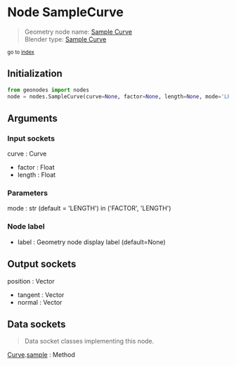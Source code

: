 
# Node SampleCurve

> Geometry node name: [Sample Curve](https://docs.blender.org/manual/en/latest/modeling/geometry_nodes/material/sample_curve.html)<br>
  Blender type: [Sample Curve](https://docs.blender.org/api/current/bpy.types.GeometryNodeSampleCurve.html)
  
<sub>go to [index](/docs/index.md)</sub>

## Initialization

```python
from geonodes import nodes
node = nodes.SampleCurve(curve=None, factor=None, length=None, mode='LENGTH', label=None)
```



## Arguments


### Input sockets

curve : Curve
- factor : Float
- length : Float

### Parameters

mode : str (default = 'LENGTH') in ('FACTOR', 'LENGTH')

### Node label

- label : Geometry node display label (default=None)

## Output sockets

position : Vector
- tangent : Vector
- normal : Vector

## Data sockets

> Data socket classes implementing this node.
  
[Curve](/docs/sockets/Curve.md).[sample](/docs/sockets/Curve.md#sample) : Method

